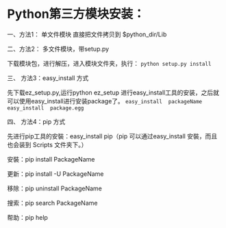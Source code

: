 

# Python第三方模块安装：
一、方法1： 单文件模块
直接把文件拷贝到 $python_dir/Lib

二、方法2： 多文件模块，带setup.py

下载模块包，进行解压，进入模块文件夹，执行：
`python setup.py install`

三、 方法3：easy_install 方式

先下载ez_setup.py,运行python ez_setup 进行easy_install工具的安装，之后就可以使用easy_install进行安装package了。
`easy_install  packageName`
`easy_install  package.egg`

四、 方法4：pip 方式

先进行pip工具的安裝：easy_install pip（pip 可以通过easy_install 安裝，而且也会装到 Scripts 文件夹下。）

安裝：pip install PackageName

更新：pip install -U PackageName

移除：pip uninstall PackageName

搜索：pip search PackageName

帮助：pip help
